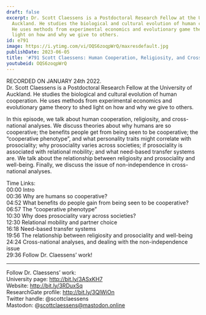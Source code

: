 ```yaml
---
draft: false
excerpt: Dr. Scott Claessens is a Postdoctoral Research Fellow at the University of
  Auckland. He studies the biological and cultural evolution of human cooperation.
  He uses methods from experimental economics and evolutionary game theory to shed
  light on how and why we give to others.
id: e791
image: https://i.ytimg.com/vi/OQS6zoqpWrQ/maxresdefault.jpg
publishDate: 2023-06-05
title: '#791 Scott Claessens: Human Cooperation, Religiosity, and Cross-National Analyses'
youtubeid: OQS6zoqpWrQ
---
```

RECORDED ON JANUARY 24th 2022.  
Dr. Scott Claessens is a Postdoctoral Research Fellow at the University of Auckland. He studies the biological and cultural evolution of human cooperation. He uses methods from experimental economics and evolutionary game theory to shed light on how and why we give to others.

In this episode, we talk about human cooperation, religiosity, and cross-national analyses. We discuss theories about why humans are so cooperative; the benefits people get from being seen to be cooperative; the “cooperative phenotype”, and what personality traits might correlate with prosociality; why prosociality varies across societies; if prosociality is associated with relational mobility; and what need-based transfer systems are. We talk about the relationship between religiosity and prosociality and well-being. Finally, we discuss the issue of non-independence in cross-national analyses.

Time Links:  
00:00 Intro  
00:36  Why are humans so cooperative?  
04:52  What benefits do people gain from being seen to be cooperative?  
06:57  The “cooperative phenotype”  
10:30  Why does prosociality vary across societies?  
12:30  Relational mobility and partner choice  
16:18  Need-based transfer systems  
19:56  The relationship between religiosity and prosociality and well-being  
24:24  Cross-national analyses, and dealing with the non-independence issue  
29:36  Follow Dr. Claessens’ work!

---

Follow Dr. Claessens’ work:  
University page: http://bit.ly/3ASxKH7  
Website: http://bit.ly/3RDuxSq  
ResearchGate profile: http://bit.ly/3QlWiOn  
Twitter handle: @scottclaessens  
Mastodon: @scottclaessens@mastodon.online
